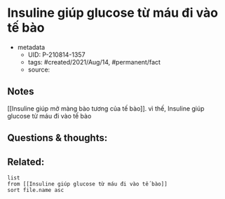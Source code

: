 # Insuline giúp glucose từ máu đi vào tế bào

- metadata
	- UID: P-210814-1357
	- tags: #created/2021/Aug/14, #permanent/fact 
	- source: 

## Notes
[[Insuline giúp mở màng bào tương của tế bào]]. vì thế, Insuline giúp glucose từ máu đi vào tế bào

## Questions & thoughts:

## Related:
```dataview
list
from [[Insuline giúp glucose từ máu đi vào tế bào]]
sort file.name asc
```
